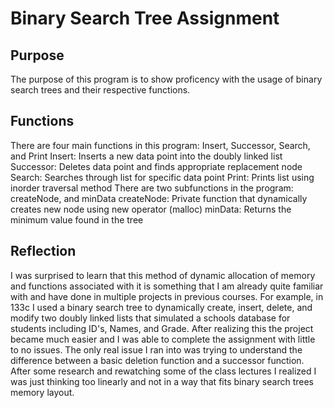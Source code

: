 # Binary Search Tree Assignment
## Purpose
The purpose of this program is to show proficency with the usage of binary search trees and their respective functions. 
## Functions
There are four main functions in this program: Insert, Successor, Search, and Print
  Insert: Inserts a new data point into the doubly linked list
  Successor: Deletes data point and finds appropriate replacement node
  Search: Searches through list for specific data point
  Print: Prints list using inorder traversal method
There are two subfunctions in the program: createNode, and minData
  createNode: Private function that dynamically creates new node using new operator (malloc)
  minData: Returns the minimum value found in the tree
## Reflection
I was surprised to learn that this method of dynamic allocation of memory and functions associated with it is something that I am already quite familiar with and have
done in multiple projects in previous courses. For example, in 133c I used a binary search tree to dynamically create, insert, delete, and modify two doubly linked lists
that simulated a schools database for students including ID's, Names, and Grade. After realizing this the project became much easier and I was able to complete the 
assignment with little to no issues. The only real issue I ran into was trying to understand the difference between a basic deletion function and a successor function. 
After some research and rewatching some of the class lectures I realized I was just thinking too linearly and not in a way that fits binary search trees memory layout.
